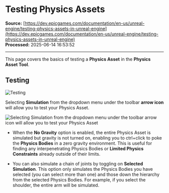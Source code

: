 # Testing Physics Assets

**Source:** [https://dev.epicgames.com/documentation/en-us/unreal-engine/testing-physics-assets-in-unreal-engine](https://dev.epicgames.com/documentation/en-us/unreal-engine/testing-physics-assets-in-unreal-engine)  
**Processed:** 2025-06-14 16:53:52

---

This page covers the basics of testing a **Physics Asset** in the **Physics Asset Tool**.

## Testing

![Testing](https://d1iv7db44yhgxn.cloudfront.net/documentation/images/4a3d1ba6-e983-4fdf-8805-9bc38de91d60/simulate-options.png)

Selecting **Simulation** from the dropdown menu under the toolbar **arrow icon** will allow you to test your Physics Asset.

![Selecting Simulation from the dropdown menu under the toolbar arrow icon will allow you to test your Physics Asset](https://d1iv7db44yhgxn.cloudfront.net/documentation/images/1a8d59bc-894f-4b9a-a92c-3fd942607027/simulation-physics-asset.png)

-   When the **No Gravity** option is enabled, the entire Physics Asset is simulated but gravity is not turned on, enabling you to ctrl+click to poke the **Physics Bodies** in a zero gravity environment. This is useful for finding any interpenetrating Physics Bodies or **Limited Physics Constraints** already outside of their limits.
    
-   You can also simulate a chain of joints by toggling on **Selected Simulation**. This option only simulates the Physics Bodies you have selected (you can select more than one) and those down the hierarchy from the selected Physics Bodies. For example, if you select the shoulder, the entire arm will be simulated.